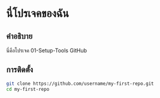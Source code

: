 # นี่โปรเจคของฉัน

## คำอธิบาย
นี่คือโปรเจค 01-Setup-Tools GitHub

## การติดตั้ง
```bash
git clone https://github.com/username/my-first-repo.git
cd my-first-repo

